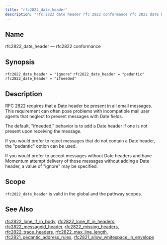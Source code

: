 ```yaml
---
title: "rfc2822_date_header"
description: "rfc 2822 date header rfc 2822 conformance rfc 2822 date header ignore rfc 2822 date header pedantic rfc 2822 date header ifneeded RFC 2822 requires that a Date header be present in all email messages This requirement can often pose problems with incompatible mail user agents that neglect to present..."
---
```


<a name="conf.ref.rfc2822_date_header"></a> 
## Name

rfc2822_date_header — rfc2822 conformance

## Synopsis

`rfc2822_date_header = "ignore"`
`rfc2822_date_header = "pedantic"`
`rfc2822_date_header = "ifneeded"`

<a name="idp26062736"></a> 
## Description

RFC 2822 requires that a Date header be present in all email messages. This requirement can often pose problems with incompatible mail user agents that neglect to present messages with Date fields.

The default, "ifneeded," behavior is to add a Date header if one is not present upon receiving the message.

If you would prefer to reject messages that do not contain a Date header, the "pedantic" option can be used.

If you would prefer to accept messages without Date headers and have Momentum attempt delivery of those messages without adding a Date header, a value of "ignore" may be specified.

<a name="idp26066496"></a> 
## Scope

`rfc2822_date_header` is valid in the global and the pathway scopes.

<a name="idp26068768"></a> 
## See Also

[rfc2822_lone_lf_in_body](/momentum/4/config/ref-rfc-2822-lone-lf-in-body), [rfc2822_lone_lf_in_headers](/momentum/4/config/ref-rfc-2822-lone-lf-in-headers), [rfc2822_messageid_header](/momentum/4/config/ref-rfc-2822-messageid-header), [rfc2822_missing_headers](/momentum/4/config/ref-rfc-2822-missing-headers), [rfc2822_trace_headers](/momentum/4/config/ref-rfc-2822-trace-headers), [rfc2822_max_line_length](/momentum/4/config/ref-rfc-2822-max-line-length), [rfc2821_pedantic_address_rules](/momentum/4/config/ref-rfc-2821-pedantic-address-rules), [rfc2821_allow_whitespace_in_envelope](/momentum/4/config/ref-rfc-2821-allow-whitespace-in-envelope)